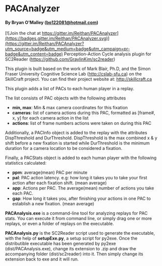 # PACAnalyzer
#### By Bryan O'Malley (bo122081@hotmail.com)

[![Join the chat at https://gitter.im/Reithan/PACAnalyzer](https://badges.gitter.im/Reithan/PACAnalyzer.svg)](https://gitter.im/Reithan/PACAnalyzer?utm_source=badge&utm_medium=badge&utm_campaign=pr-badge&utm_content=badge)
Perception-Action Cycle analysis plugin for SC2Reader (https://github.com/GraylinKim/sc2reader)

This plugin is built based on the work of Mark Blair, Ph.D, 
and the Simon Fraser University Cognitive Science Lab (http://cslab-sfu.ca) on the SkillCraft project. You can find their project website at:
http://skillcraft.ca

This plugin adds a list of PACs to each human player in a replay.

The list consists of PAC objects with the following attributes
* **min, max**: Min & max camera coordinates for this fixation
* **cameras**: list of camera actions during this PAC, formatted as [frame#, x, y] for each camera action in the list
* **actions**: list of frame numbers actions were taken on during this PAC

Additionally, a PACInfo object is added to the replay with the attributes DispThreshold and DurThreshold. DispThreshold is the max combined x & y shift before a new fixation is started while DurThreshold is the minimum duration for a camera location to be considered a fixation.

Finally, a PACStats object is added to each human player with the following statistics calculated:
* **ppm**: average(mean) PAC per minute
* **pal**: PAC action latency. e.g: how long it takes you to take your first action after each fixation shift. (mean average)
* **app**: Actions per PAC. The average(mean) number of actions you take each PAC.
* **gap**: How long it takes you, after finishing your actions in one PAC to establish a new fixation. (mean average)

**PACAnalysis.exe** is a command-line tool for analyzing replays for PAC stats. You can execute it from command line, or simply drag one or more replays, or even a folder of replays on the executable.

**PACAnalysis.py** is the SC2Reader script used to generate the executable, with the help of **setupExe.py**, a setup script for py2exe. Once the distributible executable has been generated by py2exe (dist/PACAnalysis.exe), change its extension to .zip and draw the accompanying folder (dist/sc2reader) into it. Then simply change its extension back to exe and it will run.
